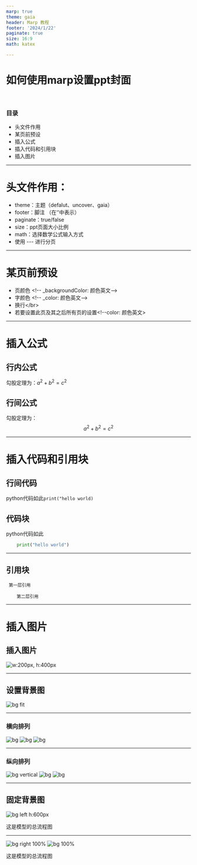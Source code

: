 ```yaml
---
marp: true
theme: gaia        
header: Marp 教程  
footer: '2024/1/22'  
paginate: true
size: 16:9
math: katex

---
```




# <!-- fit --> 如何使用marp设置ppt封面 
</br>

### 目录
- 头文件作用
- 某页前预设
- 插入公式
- 插入代码和引用块
- 插入图片

---

# 头文件作用：
- theme：主题（defalut、uncover、gaia）
- footer：脚注 （在‘’中表示）
- paginate：true/false
- size：ppt页面大小比例
- math：选择数学公式输入方式
- 使用 --- 进行分页

---

<!-- _backgroundColor: blue-->
<!-- _color: white-->

# 某页前预设
- 页颜色 \<!-- _backgroundColor: 颜色英文-->
- 字颜色 \<!-- _color: 颜色英文-->
- 换行\</br> 
- 若要设置此页及其之后所有页的设置\<!--color: 颜色英文>

---

# 插入公式
## 行内公式
勾股定理为：$a^2+b^2=c^2$
## 行间公式
勾股定理为：
$$
a^2+b^2=c^2
$$

---

# 插入代码和引用块
## 行间代码
python代码如此```print("hello world)```
## 代码块
python代码如此 
```python
    print("hello world")
```
---

## 引用块
     第一层引用

        第二层引用

---

# 插入图片
## 插入图片
![w:200px, h:400px](模型总流程.jpg)

---

## 设置背景图
![bg fit](模型总流程.jpg)

---

### 横向排列
![bg](https://fakeimg.pl/800x600/0288d1/fff/?text=A)
![bg](https://fakeimg.pl/800x600/0288d1/fff/?text=B)
![bg](https://fakeimg.pl/800x600/0288d1/fff/?text=C)

---

### 纵向排列
![bg vertical](https://fakeimg.pl/800x600/0288d1/fff/?text=A)
![bg](https://fakeimg.pl/800x600/0288d1/fff/?text=B)
![bg](https://fakeimg.pl/800x600/0288d1/fff/?text=C)

---

## 固定背景图
![bg left h:600px](模型总流程.jpg)
<!-- color: black--> 
这是模型的总流程图

---

![bg right 100%](模型总流程.jpg)
![bg 100%](模型总流程.jpg)
<!-- color: black--> 
这是模型的总流程图
